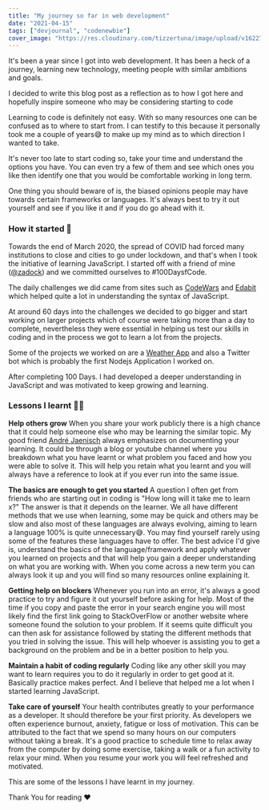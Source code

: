 ```yaml
---
title: "My journey so far in web development"
date: "2021-04-15"
tags: ["devjournal", "codenewbie"]
cover_image: "https://res.cloudinary.com/tizzertuna/image/upload/v1622757630/Articles/article_2x_mcd9fj.png"
---
```


It's been a year since I got into web development. It has been a heck of a journey, learning new technology, meeting people with similar ambitions and goals.

I decided to write this blog post as a reflection as to how I got here and hopefully inspire someone who may be considering starting to code

Learning to code is definitely not easy. With so many resources one can be confused as to where to start from. I can testify to this because it personally took me a couple of years😅 to make up my mind as to which direction I wanted to take.

It's never too late to start coding so, take your time and understand the options you have. You can even try a few of them and see which ones you like then identify one that you would be comfortable working in long term.

One thing you should beware of is, the biased opinions people may have towards certain frameworks or languages. It's always best to try it out yourself and see if you like it and if you do go ahead with it.

### How it started 🚀

Towards the end of March 2020, the spread of COVID had forced many institutions to close and cities to go under lockdown, and that's when I took the initiative of learning JavaScript. I started off with a friend of mine ([@zadock](https://twitter.com/zadock_254)) and we committed ourselves to #100DaysfCode.

The daily challenges we did came from sites such as [CodeWars](https://www.codewars.com/) and [Edabit](https://edabit.com/) which helped quite a lot in understanding the syntax of JavaScript.

At around 60 days into the challenges we decided to go bigger and start working on larger projects which of course were taking more than a day to complete, nevertheless they were essential in helping us test our skills in coding and in the process we got to learn a lot from the projects.

Some of the projects we worked on are a [Weather App](https://inezaweatherapp.vercel.app/) and also a Twitter bot which is probably the first Nodejs Application I worked on.

After completing 100 Days. I had developed a deeper understanding in JavaScript and was motivated to keep growing and learning.

### Lessons I learnt ✍🏽

**Help others grow**
When you share your work publicly there is a high chance that it could help someone else who may be learning the similar topic. My good friend [André Jaenisch](https://twitter.com/AndreJaenisch) always emphasizes on documenting your learning. It could be through a blog or youtube channel where you breakdown what you have learnt or what problem you faced and how you were able to solve it. This will help you retain what you learnt and you will always have a reference to look at if you ever run into the same issue.

**The basics are enough to get you started**
A question I often get from friends who are starting out in coding is "How long will it take me to learn x?" The answer is that it depends on the learner. We all have different methods that we use when learning, some may be quick and others may be slow and also most of these languages are always evolving, aiming to learn a language 100% is quite unnecessary😅. You may find yourself rarely using some of the features these languages have to offer.
The best advice I'd give is, understand the basics of the language/framework and apply whatever you learned on projects and that will help you gain a deeper understanding on what you are working with. When you come across a new term you can always look it up and you will find so many resources online explaining it.

**Getting help on blockers**
Whenever you run into an error, it's always a good practice to try and figure it out yourself before asking for help. Most of the time if you copy and paste the error in your search engine you will most likely find the first link going to StackOverFlow or another website where someone found the solution to your problem.
If it seems quite difficult you can then ask for assistance followed by stating the different methods that you tried in solving the issue. This will help whoever is assisting you to get a background on the problem and be in a better position to help you.

**Maintain a habit of coding regularly**
Coding like any other skill you may want to learn requires you to do it regularly in order to get good at it. Basically practice makes perfect. And I believe that helped me a lot when I started learning JavaScript.

**Take care of yourself**
Your health contributes greatly to your performance as a developer. It should therefore be your first priority.
As developers we often experience burnout, anxiety, fatigue or loss of motivation. This can be attributed to the fact that we spend so many hours on our computers without taking a break.
It's a good practice to schedule time to relax away from the computer by doing some exercise, taking a walk or a fun activity to relax your mind.
When you resume your work you will feel refreshed and motivated.

This are some of the lessons I have learnt in my journey.

Thank You for reading ❤️
